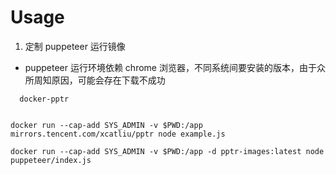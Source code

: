 # Usage


1. 定制 puppeteer 运行镜像

- puppeteer 运行环境依赖 chrome 浏览器，不同系统间要安装的版本，由于众所周知原因，可能会存在下载不成功

```
  docker-pptr
  
```



```
docker run --cap-add SYS_ADMIN -v $PWD:/app mirrors.tencent.com/xcatliu/pptr node example.js

docker run --cap-add SYS_ADMIN -v $PWD:/app -d pptr-images:latest node puppeteer/index.js
```
